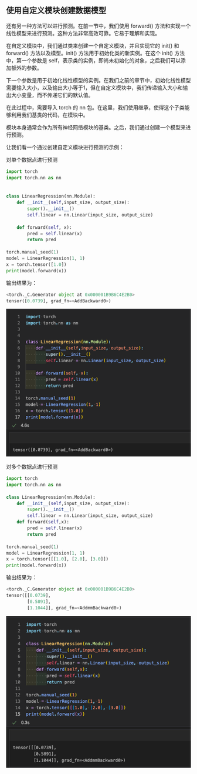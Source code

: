 ## 使用自定义模块创建数据模型

还有另一种方法可以进行预测。在前一节中，我们使用 forward() 方法和实现一个线性模型来进行预测。这种方法非常高效可靠。它易于理解和实现。

在自定义模块中，我们通过类来创建一个自定义模块，并且实现它的 init() 和 forward() 方法以及模型。init() 方法用于初始化类的新实例。在这个 init() 方法中，第一个参数是 self，表示类的实例，即尚未初始化的对象，之后我们可以添加额外的参数。

下一个参数是用于初始化线性模型的实例。在我们之前的章节中，初始化线性模型需要输入大小，以及输出大小等于1，但在自定义模块中，我们传递输入大小和输出大小变量，而不传递它们的默认值。

在此过程中，需要导入 torch 的 nn 包。在这里，我们使用继承，使得这个子类能够利用我们基类的代码，在模块中。

模块本身通常会作为所有神经网络模块的基类。之后，我们通过创建一个模型来进行预测。

让我们看一个通过创建自定义模块进行预测的示例：

对单个数据点进行预测
```python
import torch
import torch.nn as nn


class LinearRegression(nn.Module):
    def __init__(self,input_size, output_size):
        super().__init__()
        self.linear = nn.Linear(input_size, output_size)

    def forward(self, x):
        pred = self.linear(x)
        return pred

torch.manual_seed(1)
model = LinearRegression(1, 1)
x = torch.tensor([1.0])
print(model.forward(x))
```
输出结果为：
```python
<torch._C.Generator object at 0x000001B9B6C4E2B0>
tensor([0.0739], grad_fn=<AddBackward0>)
```
![13_01-01](../../../../../image/软件开发/编程基础/Python/常用库/PyTorch/13_01-01.png)

对多个数据点进行预测
```python
import torch
import torch.nn as nn

class LinearRegression(nn.Module):
    def __init__(self,input_size, output_size):
        super().__init__()
        self.linear = nn.Linear(input_size, output_size)
    def forward(self,x):
        pred = self.linear(x)
        return pred

torch.manual_seed(1)
model = LinearRegression(1, 1)
x = torch.tensor([[1.0], [2.0], [3.0]])
print(model.forward(x))
```
输出结果为：
```python
<torch._C.Generator object at 0x000001B9B6C4E2B0>
tensor([[0.0739],
        [0.5891],
        [1.1044]], grad_fn=<AddmmBackward0>)
```
![13_01-02](../../../../../image/软件开发/编程基础/Python/常用库/PyTorch/13_01-02.png)
